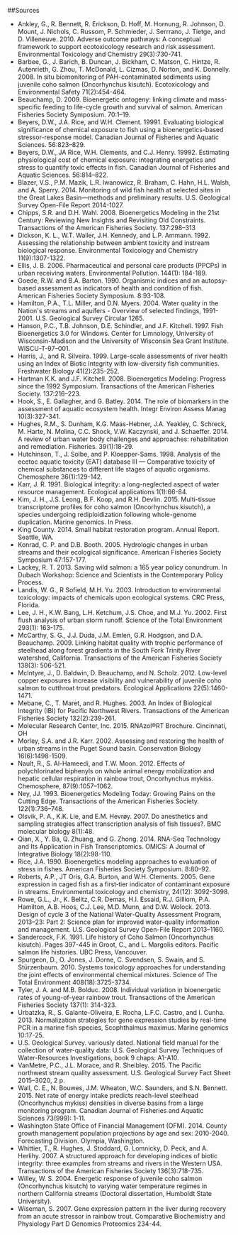 ##Sources
 *	Ankley, G., R. Bennett, R. Erickson, D. Hoff, M. Hornung, R. Johnson, D. Mount, J. Nichols, C. Russom, P. Schmieder, J. Serrrano, J. Tietge, and D. Villeneuve. 2010. Adverse outcome pathways: A conceptual framework to support ecotoxicology research and risk assessment. Environmental Toxicology and Chemistry 29(3):730-741. *	Barbee, G., J. Barich, B. Duncan, J. Bickham, C. Matson, C. Hintze, R. Autenrieth, G. Zhou, T. McDonald, L. Cizmas, D. Norton, and K. Donnelly. 2008. In situ biomonitoring of PAH-contaminated sediments using juvenile coho salmon (Oncorhynchus kisutch). Ecotoxicology and Environmental Safety 71(2):454-464. * Beauchamp, D. 2009. Bioenergetic ontogeny: linking climate and mass-specific feeding to life-cycle growth and survival of salmon. American Fisheries Society Symposium. 70:1–19. * Beyers, D.W., J.A. Rice, and W.H. Clement. 19991. Evaluating biological significance of chemical exposure to fish using a bioenergetics-based stressor-response model. Canadian Journal of Fisheries and Aquatic Sciences. 56:823–829. * Beyers, D.W., JA Rice, W.H. Clements, and C.J. Henry. 19992. Estimating physiological cost of chemical exposure: integrating energetics and stress to quantify toxic effects in fish. Canadian Journal of Fisheries and Aquatic Sciences. 56:814–822. * Blazer, V.S., P.M. Mazik, L.R. Iwanowicz, R. Braham, C. Hahn, H.L. Walsh, and A. Sperry. 2014. Monitoring of wild fish health at selected sites in the Great Lakes Basin—methods and preliminary results. U.S. Geological Survey Open-File Report 2014-1027.  *	Chipps, S.R. and D.H. Wahl. 2008. Bioenergetics Modeling in the 21st Century: Reviewing New Insights and Revisiting Old Constraints. Transactions of the American Fisheries Society. 137:298–313 *	Dickson, K. L., W.T. Waller, J.H. Kennedy, and L.P. Ammann. 1992. Assessing the relationship between ambient toxicity and instream biological response. Environmental Toxicology and Chemistry 11(9):1307-1322. *	Ellis, J. B. 2006. Pharmaceutical and personal care products (PPCPs) in urban receiving waters. Environmental Pollution. 144(1): 184-189. *	Goede, R.W. and B.A. Barton. 1990. Organismic indices and an autopsy-based assessment as indicators of health and condition of fish. American Fisheries Society Symposium. 8:93-108. *	Hamilton, P.A., T.L. Miller, and D.N. Myers. 2004. Water quality in the Nation's streams and aquifers - Overview of selected findings, 1991-2001. U.S. Geological Survey Circular 1265. *	Hanson, P.C., T.B. Johnson, D.E. Schindler, and J.F. Kitchell. 1997. Fish Bioenergetics 3.0 for Windows. Center for Limnology, University of Wisconsin-Madison and the University of Wisconsin Sea Grant Institute. WISCU-T-97–001. *	Harris, J., and R. Silveira. 1999. Large-scale assessments of river health using an Index of Biotic Integrity with low-diversity fish communities. Freshwater Biology 41(2):235-252. *	Hartman K.K. and J.F. Kitchell. 2008. Bioenergetics Modeling: Progress since the 1992 Symposium. Transactions of the American Fisheries Society. 137:216–223. *	Hook, S., E. Gallagher, and G. Batley. 2014. The role of biomarkers in the assessment of aquatic ecosystem health. Integr Environ Assess Manag 10(3):327-341. *	Hughes, R.M., S. Dunham, K.G. Maas-Hebner, J.A. Yeakley, C. Schreck, M. Harte, N. Molina, C.C. Shock, V.W. Kaczynski, and J. Schaeffer. 2014. A review of urban water body challenges and approaches: rehabilitation and remediation. Fisheries. 39(1):18-29. *	Hutchinson, T., J. Solbe, and P. Kloepper-Sams. 1998. Analysis of the ecetoc aquatic toxicity (EAT) database III — Comparative toxicity of chemical substances to different life stages of aquatic organisms. Chemosphere 36(1):129-142. *	Karr, J. R. 1991. Biological integrity: a long-neglected aspect of water resource management. Ecological applications 1(1):66-84. *	Kim, J. H., J.S. Leong, B.F. Koop, and R.H. Devlin. 2015. Multi-tissue transcriptome profiles for coho salmon (Oncorhynchus kisutch), a species undergoing rediploidization following whole-genome duplication. Marine genomics. In Press.  *	King County. 2014. Small habitat restoration program. Annual Report. Seattle, WA. *	Konrad, C. P. and D.B. Booth. 2005. Hydrologic changes in urban streams and their ecological significance. American Fisheries Society Symposium 47:157-177.  *	Lackey, R. T. 2013. Saving wild salmon: a 165 year policy conundrum. In Dubach Workshop: Science and Scientists in the Contemporary Policy Process.  *	Landis, W. G., R Sofield, M.H. Yu. 2003. Introduction to environmental toxicology: impacts of chemicals upon ecological systems. CRC Press, Florida. *	Lee, J. H., K.W. Bang, L.H. Ketchum, J.S. Choe, and M.J. Yu. 2002. First flush analysis of urban storm runoff. Science of the Total Environment 293(1): 163-175. *	McCarthy, S. G., J.J. Duda, J.M. Emlen, G.R. Hodgson, and D.A. Beauchamp. 2009. Linking habitat quality with trophic performance of steelhead along forest gradients in the South Fork Trinity River watershed, California. Transactions of the American Fisheries Society 138(3): 506-521. *	McIntyre, J., D. Baldwin, D. Beauchamp, and N. Scholz. 2012. Low-level copper exposures increase visibility and vulnerability of juvenile coho salmon to cutthroat trout predators. Ecological Applications 22(5):1460-1471. *	Mebane, C., T. Maret, and R. Hughes. 2003. An Index of Biological Integrity (IBI) for Pacific Northwest Rivers. Transactions of the American Fisheries Society 132(2):239-261. *	Molecular Research Center, Inc. 2015. RNAzol®RT Brochure. Cincinnati, OH *	Morley, S.A. and J.R. Karr. 2002. Assessing and restoring the health of urban streams in the Puget Sound basin. Conservation Biology 16(6):1498-1509. *	Nault, R., S. Al-Hameedi, and T.W. Moon. 2012. Effects of polychlorinated biphenyls on whole animal energy mobilization and hepatic cellular respiration in rainbow trout, Oncorhynchus mykiss. Chemosphere, 87(9):1057–1062. *	Ney, JJ. 1993. Bioenergetics Modeling Today: Growing Pains on the Cutting Edge. Transactions of the American Fisheries Society. 122(1):736–748. *	Olsvik, P. A., K.K. Lie, and E.M. Hevrøy. 2007. Do anesthetics and sampling strategies affect transcription analysis of fish tissues?. BMC molecular biology 8(1):48. *	Qian, X., Y. Ba, Q. Zhuang, and G. Zhong. 2014. RNA-Seq Technology and Its Application in Fish Transcriptomics. OMICS: A Journal of Integrative Biology 18(2):98-110. *	Rice, J.A. 1990. Bioenergetics modeling approaches to evaluation of stress in fishes. American Fisheries Society Symposium. 8:80–92. *	Roberts, A.P., JT Oris, G.A. Burton, and W.H. Clements. 2005. Gene expression in caged fish as a first‐tier indicator of contaminant exposure in streams. Environmental toxicology and chemistry, 24(12): 3092-3098. *	Rowe, G.L., Jr., K. Belitz, C.R. Demas, H.I. Essaid, R.J. Gilliom, P.A. Hamilton, A.B. Hoos, C.J. Lee, M.D. Munn, and D.W. Wolock. 2013. Design of cycle 3 of the National Water-Quality Assessment Program, 2013–23: Part 2: Science plan for improved water-quality information and management. U.S. Geological Survey Open-File Report 2013–1160. *	Sandercock, F.K. 1991. Life history of Coho Salmon (Oncorhynchus kisutch). Pages 397-445 in Groot, C., and L. Margolis editors. Pacific salmon life histories. UBC Press, Vancouver. *	Spurgeon, D., O. Jones, J. Dorne, C. Svendsen, S. Swain, and S. Stürzenbaum. 2010. Systems toxicology approaches for understanding the joint effects of environmental chemical mixtures. Science of The Total Environment 408(18):3725-3734. *	Tyler, J. A. and M.B. Bolduc. 2008. Individual variation in bioenergetic rates of young-of-year rainbow trout. Transactions of the American Fisheries Society 137(1): 314-323. *	Urbatzka, R., S. Galante-Oliveira, E. Rocha, L.F.C. Castro, and I. Cunha. 2013. Normalization strategies for gene expression studies by real-time PCR in a marine fish species, Scophthalmus maximus. Marine genomics 10:17-25.  *	U.S. Geological Survey. variously dated. National field manual for the collection of water-quality data: U.S. Geological Survey Techniques of Water-Resources Investigations, book 9 chaps: A1-A10. *	VanMetre, P.C., J.L. Morace, and R. Sheibley. 2015. The Pacific northwest stream quality assessment. U.S. Geological Survey Fact Sheet 2015–3020, 2 p.  *	Wall, C. E., N. Bouwes, J.M. Wheaton, W.C. Saunders, and S.N. Bennett. 2015. Net rate of energy intake predicts reach-level steelhead (Oncorhynchus mykiss) densities in diverse basins from a large monitoring program. Canadian Journal of Fisheries and Aquatic Sciences 73(999): 1-11.  *	Washington State Office of Financial Management (OFM). 2014. County growth management population projections by age and sex: 2010-2040. Forecasting Division. Olympia, Washington.  *	Whittier, T., R. Hughes, J. Stoddard, G. Lomnicky, D. Peck, and A. Herlihy. 2007. A structured approach for developing indices of biotic integrity: three examples from streams and rivers in the Western USA. Transactions of the American Fisheries Society 136(3):718-735. *	Willey, W. S. 2004. Energetic response of juvenile coho salmon (Oncorhynchus kisutch) to varying water temperature regimes in northern California streams (Doctoral dissertation, Humboldt State University). *	Wiseman, S. 2007. Gene expression pattern in the liver during recovery from an acute stressor in rainbow trout. Comparative Biochemistry and Physiology Part D Genomics Proteomics 234-44. 
